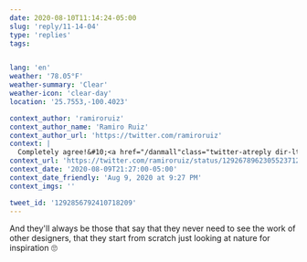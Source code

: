```yaml
---
date: 2020-08-10T11:14:24-05:00
slug: 'reply/11-14-04'
type: 'replies'
tags:


lang: 'en'
weather: '78.05°F'
weather-summary: 'Clear'
weather-icon: 'clear-day'
location: '25.7553,-100.4023'

context_author: 'ramiroruiz'
context_author_name: 'Ramiro Ruiz'
context_author_url: 'https://twitter.com/ramiroruiz'
context: |
  Completely agree!&#10;<a href="/danmall"class="twitter-atreply dir-ltr"dir="ltr"data-mentioned-user-id="799212"data-screenname="danmall">@danmall</a> wrote a great article about that.&#10;<a href="https://t.co/QOjRxI2h1P"rel="nofollow noopener"dir="ltr"data-expanded-url="http://danmall.me/articles/stealing-your-way-to-original-designs/"data-url="http://danmall.me/articles/stealing-your-way-to-original-designs/"class="twitter_external_link dir-ltr tco-link"target="_blank"title="http://danmall.me/articles/stealing-your-way-to-original-designs/">danmall.me/articles/steal…</a>
context_url: 'https://twitter.com/ramiroruiz/status/1292678962305523712?s=12'
context_date: '2020-08-09T21:27:00-05:00'
context_date_friendly: 'Aug 9, 2020 at 9:27 PM'
context_imgs: ''

tweet_id: '1292856792410718209'
---
```

And they'll always be those that say that they never need to see the work of other designers, that they start from scratch just looking at nature for inspiration 🙄